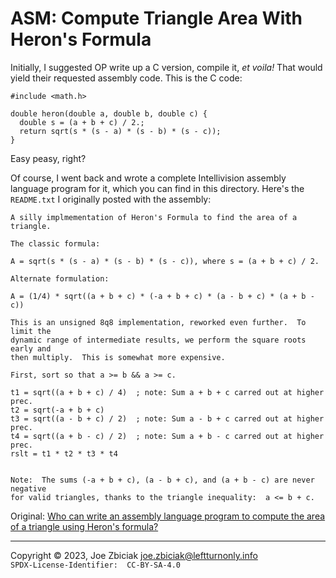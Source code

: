 # ASM: Compute Triangle Area With Heron's Formula

Initially, I suggested OP write up a C version, compile it, _et voila!_ That
would yield their requested assembly code.  This is the C code:

```
#include <math.h>

double heron(double a, double b, double c) {
  double s = (a + b + c) / 2.;
  return sqrt(s * (s - a) * (s - b) * (s - c));
}
```

Easy peasy, right?

Of course, I went back and wrote a complete Intellivision assembly language
program for it, which you can find in this directory.  Here's the `README.txt`
I originally posted with the assembly:

```
A silly implmementation of Heron's Formula to find the area of a triangle.

The classic formula:

A = sqrt(s * (s - a) * (s - b) * (s - c)), where s = (a + b + c) / 2.

Alternate formulation:

A = (1/4) * sqrt((a + b + c) * (-a + b + c) * (a - b + c) * (a + b - c))

This is an unsigned 8q8 implementation, reworked even further.  To limit the
dynamic range of intermediate results, we perform the square roots early and
then multiply.  This is somewhat more expensive.

First, sort so that a >= b && a >= c.

t1 = sqrt((a + b + c) / 4)  ; note: Sum a + b + c carred out at higher prec.
t2 = sqrt(-a + b + c)
t3 = sqrt((a - b + c) / 2)  ; note: Sum a - b + c carred out at higher prec.
t4 = sqrt((a + b - c) / 2)  ; note: Sum a + b - c carred out at higher prec.
rslt = t1 * t2 * t3 * t4


Note:  The sums (-a + b + c), (a - b + c), and (a + b - c) are never negative
for valid triangles, thanks to the triangle inequality:  a <= b + c.
```

Original: [Who can write an assembly language program to compute the area of a triangle using Heron's formula?](https://www.quora.com/Who-can-write-an-assembly-language-program-to-compute-the-area-of-a-triangle-using-Herons-formula/answer/Joe-Zbiciak)

____

Copyright © 2023, Joe Zbiciak <joe.zbiciak@leftturnonly.info>  
`SPDX-License-Identifier:  CC-BY-SA-4.0`

